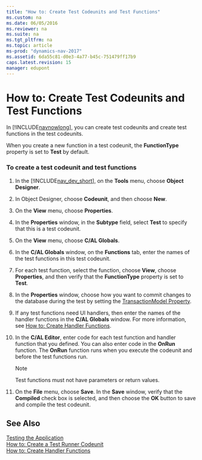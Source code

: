 ```yaml
---
title: "How to: Create Test Codeunits and Test Functions"
ms.custom: na
ms.date: 06/05/2016
ms.reviewer: na
ms.suite: na
ms.tgt_pltfrm: na
ms.topic: article
ms-prod: "dynamics-nav-2017"
ms.assetid: 6da55c81-d0e3-4a77-b45c-751479ff17b9
caps.latest.revision: 15
manager: edupont
---
```

# How to: Create Test Codeunits and Test Functions
In [!INCLUDE[navnowlong](includes/navnowlong_md.md)], you can create test codeunits and create test functions in the test codeunits.  
  
 When you create a new function in a test codeunit, the **FunctionType** property is set to **Test** by default.  
  
### To create a test codeunit and test functions  
  
1.  In the [!INCLUDE[nav_dev_short](includes/nav_dev_short_md.md)], on the **Tools** menu, choose **Object Designer**.  
  
2.  In Object Designer, choose **Codeunit**, and then choose **New**.  
  
3.  On the **View** menu, choose **Properties**.  
  
4.  In the **Properties** window, in the **Subtype** field, select **Test** to specify that this is a test codeunit.  
  
5.  On the **View** menu, choose **C/AL Globals**.  
  
6.  In the **C/AL Globals** window, on the **Functions** tab, enter the names of the test functions in this test codeunit.  
  
7.  For each test function, select the function, choose **View**, choose **Properties**, and then verify that the **FunctionType** property is set to **Test**.  
  
8.  In the **Properties** window, choose how you want to commit changes to the database during the test by setting the [TransactionModel Property](TransactionModel-Property.md).  
  
9. If any test functions need UI handlers, then enter the names of the handler functions in the **C/AL Globals** window. For more information, see [How to: Create Handler Functions](How-to--Create-Handler-Functions.md).  
  
10. In the **C/AL Editor**, enter code for each test function and handler function that you defined. You can also enter code in the **OnRun** function. The **OnRun** function runs when you execute the codeunit and before the test functions run.  
  
    > [!NOTE]  
    >  Test functions must not have parameters or return values.  
  
11. On the **File** menu, choose **Save**. In the **Save** window, verify that the **Compiled** check box is selected, and then choose the **OK** button to save and compile the test codeunit.  
  
## See Also  
 [Testing the Application](Testing-the-Application.md)   
 [How to: Create a Test Runner Codeunit](How-to--Create-a-Test-Runner-Codeunit.md)   
 [How to: Create Handler Functions](How-to--Create-Handler-Functions.md)